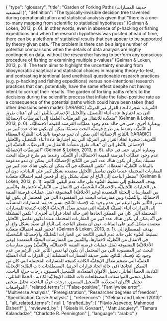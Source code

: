 {
    "type": "glossary",
    "title": "Garden of Forking Paths (حديقة المسارات المتشعبة )",
    "definition": "The typically-invisible decision tree traversed during operationalization and statistical analysis given that “there is a one-to-many mapping from scientific to statistical hypotheses” (Gelman & Loken, 2013, p. 6). In other words, even in absence of p-hacking or fishing expeditions and when the research hypothesis was posited ahead of time, there can be a plethora of statistical results that can appear to be supported by theory given data. “The problem is there can be a large number of potential comparisons when the details of data analysis are highly contingent on data, without the researcher having to perform any conscious procedure of fishing or examining multiple p-values” (Gelman & Loken, 2013, p. 1). The term aims to highlight the uncertainty ensuing from idiosyncratic analytical and statistical choices in mapping theory-to-test, and contrasting intentional (and unethical) questionable research practices (e.g. p-hacking and fishing expeditions) versus non-intentional research practices that can, potentially, have the same effect despite not having intent to corrupt their results. The garden of forking paths refers to the decisions during the scientific process that inflate the false-positive rate as a consequence of the potential paths which could have been taken (had other decisions been made). [:ARABIC] التَّعريف: شجرة اتخاذ القرار غير المرئيَّة التي يتم اجتيازها عادة أثناء التَّشغيل، والتَّحليل الإحصائي بالنَّظر إلى أن \"هناك طرق متعدِّدة للانتقال من الفرضيَّات العلميَّة إلى الفرضيَّات الإحصائيَّة\" (Gelman & Loken, 2013, p. 6). وبعبارة أخرى، حتى في حالة عدم وجود عمليَّات القرصنة للقيمة الاحتماليَّة، أو التَّصيُّد، وعندما يتم طرح فرضيَّة البحث مسبقًا، يمكن أن يكون هناك عدد كبير من النَّتائج الإحصائيَّة التي يمكن أن تبدو مدعومة بالبيانات النَّظريَّة المعطاة. [:ARABIC] التَّعريف: شجرة اتخاذ القرار غير المرئيَّة التي يتم اجتيازها عادة أثناء التَّشغيل، والتَّحليل الإحصائي بالنَّظر إلى أن \"هناك طرق متعدِّدة للانتقال من الفرضيَّات العلميَّة إلى الفرضيَّات الإحصائيَّة\" (Gelman & Loken, 2013, p. 6). وبعبارة أخرى، حتى في حالة عدم وجود عمليَّات القرصنة للقيمة الاحتماليَّة، أو التَّصيُّد، وعندما يتم طرح فرضيَّة البحث مسبقًا، يمكن أن يكون هناك عدد كبير من النَّتائج الإحصائيَّة التي يمكن أن تبدو مدعومة بالبيانات النَّظريَّة المعطاة. \"تكمن المشكلة في أنَّه يمكن أن يكون هناك عدد كبير من المقارنات المحتملة عندما تكون تفاصيل التَّحليل معتمدة بشكل كبير على البيانات، دون أن يضطر الباحث إلى اتِّباع أي تصيُّد بشكل واع، أو فحص لقيم احتماليَّة متعدِّدة\" (Gelman & Loken, 2013, p. 1). يهدف المصطلح إلى تسليط الضَّوء على حالة عدم اليقين النَّاتجة عن الخيارات التَّحليليَّة والإحصائيَّة الشَّخصيَّة في الانتقال من النَّظريَّة لاختبارها، والتَّمييز بين الممارسات البحثيَّة المتعمدة (وغير الأخلاقيَّة) المشبوهة (مثل عمليات قرصنة القيمة الاحتماليَّة، والتَّصيُّد) وبين ممارسات البحث غير المقصودة التي من المحتمل أن يكون لها نفس التَّأثير على الرغم من عدم وجود نيّة لإفساد النَّتائج. تشير حديقة المسارات المتشعِّبة إلى القرارات أثناء العمليَّة العلميَّة التي تضخم معدَّل الإيجابيَّة الكاذبة كنتيجة للمسارات المحتملة التي كان من الممكن اتخاذها (في حالة اتخاذ قرارات أخرى). \"تكمن المشكلة في أنَّه يمكن أن يكون هناك عدد كبير من المقارنات المحتملة عندما تكون تفاصيل التَّحليل معتمدة بشكل كبير على البيانات، دون أن يضطر الباحث إلى اتِّباع أي تصيُّد بشكل واع، أو فحص لقيم احتماليَّة متعدِّدة\" (Gelman & Loken, 2013, p. 1). يهدف المصطلح إلى تسليط الضَّوء على حالة عدم اليقين النَّاتجة عن الخيارات التَّحليليَّة والإحصائيَّة الشَّخصيَّة في الانتقال من النَّظريَّة لاختبارها، والتَّمييز بين الممارسات البحثيَّة المتعمدة (وغير الأخلاقيَّة) المشبوهة (مثل عمليات قرصنة القيمة الاحتماليَّة، والتَّصيُّد) وبين ممارسات البحث غير المقصودة التي من المحتمل أن يكون لها نفس التَّأثير على الرغم من عدم وجود نيّة لإفساد النَّتائج. تشير حديقة المسارات المتشعِّبة إلى القرارات أثناء العمليَّة العلميَّة التي تضخم معدَّل الإيجابيَّة الكاذبة كنتيجة للمسارات المحتملة التي كان من الممكن اتخاذها (في حالة اتخاذ قرارات أخرى). المصطلحات ذات الصِّلة: الإيجابيَّة الكاذبة، الخطأ العائلي، تحليل الأكوان المتعدِّدة، التَّسجيل المسبق، درجات حريَّة الباحث، تحليل منحنى المواصفات  المصطلحات ذات الصِّلة:  الإيجابيَّة الكاذبة ، الخطأ العائلي ، تحليل الأكوان المتعدِّدة، التَّسجيل المسبق، درجات حريَّة الباحث، تحليل منحنى المواصفات",
    "related_terms": [
        "False-positive",
        "Familywise error",
        "Multiverse Analysis",
        "Preregistration",
        "Researcher degrees of freedom",
        "Specification Curve Analysis"
    ],
    "references": [
        "Gelman and Loken (2013)"
    ],
    "alt_related_terms": [
        null
    ],
    "drafted_by": [
        "Flávio Azevedo; Mahmoud Elsherif"
    ],
    "reviewed_by": [
        "Gisela H. Govaart",
        "Matt Jaquiery",
        "Tamara Kalandadze",
        "Charlotte R. Pennington"
    ],
    "language": "arabic"
}